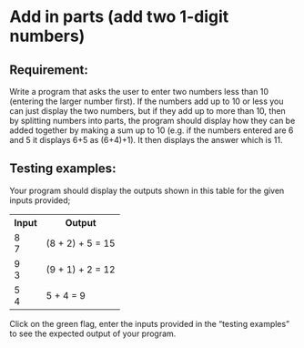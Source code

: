 # Add in parts (add two 1-digit numbers)

## Requirement:

Write a program that asks the user to enter two numbers less than 10 (entering the larger number first).
If the numbers add up to 10 or less you can just display the two numbers, but if they add up to more than 10, then by splitting numbers into parts, the program should display how they can be added together by making a sum up to 10 (e.g. if the numbers entered are 6 and 5 it displays 6+5 as (6+4)+1).
It then displays the answer which is 11.

## Testing examples:

Your program should display the outputs shown in this table for the given inputs provided;

<table>
  <tr>
    <th>Input</th>
    <th>Output</th>
  </tr>
  <tr>
    <td>8<br>7</td>
    <td>(8 + 2) + 5 = 15</td>
  </tr>
  <tr>
    <td>9<br>3</td>
    <td>(9 + 1) + 2 = 12</td>
  </tr>
  <tr>
    <td>5<br>4</td>
    <td>5 + 4 = 9</td>
  </tr>
</table>

Click on the green flag, enter the inputs provided in the “testing examples” to see the expected output of your program.
